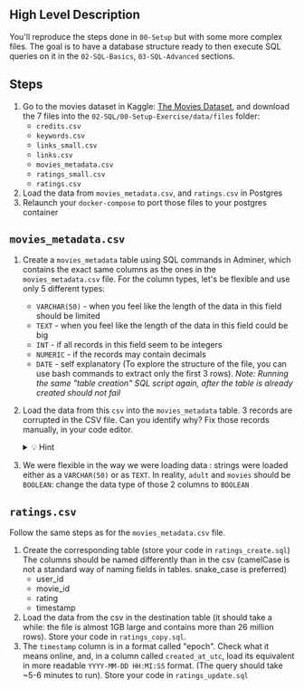 ## High Level Description

You'll reproduce the steps done in `00-Setup` but with some more complex files. The goal is to have a database structure ready to then execute SQL queries on it in the `02-SQL-Basics`, `03-SQL-Advanced` sections.

## Steps

1. Go to the movies dataset in Kaggle: [The Movies Dataset](https://www.kaggle.com/datasets/rounakbanik/the-movies-dataset?resource=download), and download the 7 files into the `02-SQL/00-Setup-Exercise/data/files` folder:
    - `credits.csv`
    - `keywords.csv`
    - `links_small.csv`
    - `links.csv`
    - `movies_metadata.csv`
    - `ratings_small.csv`
    - `ratings.csv`
2. Load the data from `movies_metadata.csv`, and `ratings.csv` in Postgres
3. Relaunch your `docker-compose` to port those files to your postgres container

## `movies_metadata.csv`

1. Create a `movies_metadata` table using SQL commands in Adminer, which contains the exact same columns as the ones in the `movies_metadata.csv` file. For the column types, let's be flexible and use only 5 different types:
    - `VARCHAR(50)` - when you feel like the length of the data in this field should be limited
    - `TEXT` - when you feel like the length of the data in this field could be big
    - `INT` - if all records in this field seem to be integers
    - `NUMERIC` - if the records may contain decimals
    - `DATE` - self explanatory
    (To explore the structure of the file, you can use bash commands to extract only the first 3 rows).
    _Note: Running the same "table creation" SQL script again, after the table is already created should not fail_
2. Load the data from this `csv` into the `movies_metadata` table. 3 records are corrupted in the CSV file. Can you identify why? Fix those records manually, in your code editor.
    <details>
    <summary markdown='span'>💡 Hint</summary>
    Those are the breaking rows:

    - Line 19763 (ID = 82663)
    - Line 29571 (ID = 122662)
    - Line 35669 (ID = 249260)

    There are carriage returns in the `overview` of the movie, which are interpreted as new lines. Which causes problems of shifting data into fields that are not appropriate.
    You should fix those carriage returns manually, save the file again, and load the fixed version of the file in postgres.
    </details>
3. We were flexible in the way we were loading data : strings were loaded either as a `VARCHAR(50)` or as `TEXT`. In reality, `adult` and `movies` should be `BOOLEAN`: change the data type of those 2 columns to `BOOLEAN`

## `ratings.csv`
Follow the same steps as for the `movies_metadata.csv` file.
1. Create the corresponding table (store your code in `ratings_create.sql`) The columns should be named differently than in the csv (camelCase is not a standard way of naming fields in tables. snake_case is preferred)
    - user_id
    - movie_id
    - rating
    - timestamp
2. Load the data from the csv in the destination table (it should take a while: the file is almost 1GB large and contains more than 26 million rows). Store your code in `ratings_copy.sql`.
3. The `timestamp` column is in a format called "epoch". Check what it means online, and, in a column called `created_at_utc`, load its equivalent in more readable `YYYY-MM-DD HH:MI:SS` format. (The query should take ~5-6 minutes to run). Store your code in `ratings_update.sql`

